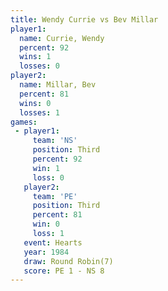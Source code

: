 ```yaml
---
title: Wendy Currie vs Bev Millar
player1:             
  name: Currie, Wendy
  percent: 92        
  wins: 1            
  losses: 0          
player2:             
  name: Millar, Bev  
  percent: 81        
  wins: 0            
  losses: 1          
games:
 - player1:         
     team: 'NS'     
     position: Third
     percent: 92    
     win: 1         
     loss: 0        
   player2:         
     team: 'PE'     
     position: Third
     percent: 81    
     win: 0         
     loss: 1        
   event: Hearts       
   year: 1984          
   draw: Round Robin(7)
   score: PE 1 - NS 8  
---
```

